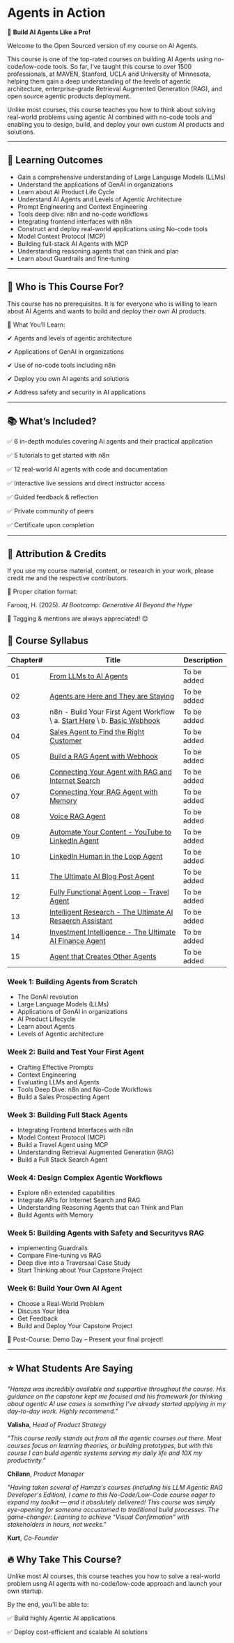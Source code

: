 # Agents in Action
🚀 **Build AI Agents Like a Pro!**

Welcome to the Open Sourced version of my course on AI Agents.

This course is one of the top-rated courses on building AI Agents using no-code/low-code tools. So far, I’ve taught this course to over 1500 professionals, at MAVEN, Stanford, UCLA and University of Minnesota, helping them gain a deep understanding of the levels of agentic architecture, enterprise-grade Retrieval Augmented Generation (RAG), and open source agentic products deployment.

Unlike most courses, this course teaches you how to think about solving real-world problems using agentic AI combined with no-code tools and enabling you to design, build, and deploy your own custom AI products and solutions.

---

## 📌 Learning Outcomes
- Gain a comprehensive understanding of Large Language Models (LLMs)
- Understand the applications of GenAI in organizations
- Learn about AI Product Life Cycle
- Understand AI Agents and Levels of Agentic Architecture
- Prompt Engineering and Context Engineering
- Tools deep dive: n8n and no-code workflows
- Integrating frontend interfaces with n8n
- Construct and deploy real-world applications using No-code tools
- Model Context Protocol (MCP)
- Building full-stack AI Agents with MCP
- Understanding reasoning agents that can think and plan
- Learn about Guardrails and fine-tuning

---

## 📢 Who is This Course For?
This course has no prerequisites. It is for everyone who is willing to learn about AI Agents and wants to build and deploy their own AI products.

📌 What You’ll Learn:

✔ Agents and levels of agentic architecture 

✔ Applications of GenAI in organizations

✔ Use of no-code tools including n8n

✔ Deploy you own AI agents and solutions 

✔ Address safety and security in AI applications 

---

## 📚 What’s Included?
✅ 6 in-depth modules covering Ai agents and their practical application

✅ 5 tutorials to get started with n8n

✅ 12 real-world AI agents with code and documentation

✅ Interactive live sessions and direct instructor access

✅ Guided feedback & reflection

✅ Private community of peers

✅ Certificate upon completion

---

## 📢 Attribution & Credits
If you use my course material, content, or research in your work, please credit me and the respective contributors.

🔹 Proper citation format:

Farooq, H. (2025). *AI Bootcamp: Generative AI Beyond the Hype*

📌 Tagging & mentions are always appreciated! 😊

## 📅 Course Syllabus

| Chapter# | Title | Description |
|---------|-------|-------------|
| 01 | [From LLMs to AI Agents](https://aminajavaid30.github.io/agents-in-action/from-llms-to-ai-agents/) | To be added |
| 02 | [Agents are Here and They are Staying](https://aminajavaid30.github.io/agents-in-action/agents-are-here-and-they-are-staying/) | To be added |
| 03 | n8n - Build Your First Agent Workflow \ a. [Start Here](https://aminajavaid30.github.io/agents-in-action/101-start-here/) \ b. [Basic Webhook](https://aminajavaid30.github.io/agents-in-action/201-basic-webhook/) | To be added |
| 04 | [Sales Agent to Find the Right Customer](https://aminajavaid30.github.io/agents-in-action/sales-agent-to-find-the-right-customer/) | To be added |
| 05 | [Build a RAG Agent with Webhook](https://aminajavaid30.github.io/agents-in-action/301-webhook-rag/) | To be added |
| 06 | [Connecting Your Agent with RAG and Internet Search](https://aminajavaid30.github.io/agents-in-action/401-webhook-rag-with-internet-search/) | To be added |
| 07 | [Connecting Your RAG Agent with Memory](https://aminajavaid30.github.io/agents-in-action/supabase-rag-with-memory/) | To be added |
| 08 | [Voice RAG Agent](https://aminajavaid30.github.io/agents-in-action/book-companion-voice-rag-agent/)| To be added |
| 09 | [Automate Your Content - YouTube to LinkedIn Agent](https://aminajavaid30.github.io/agents-in-action/youtube-to-linkedin-agent/) | To be added |
| 10 | [LinkedIn Human in the Loop Agent](https://aminajavaid30.github.io/agents-in-action/linkedin-post-human-in-the-loop/) | To be added |
| 11 | [The Ultimate AI Blog Post Agent](https://aminajavaid30.github.io/agents-in-action/the-ultimate-ai-blog-post-agent/) | To be added |
| 12 | [Fully Functional Agent Loop - Travel Agent](https://aminajavaid30.github.io/agents-in-action/travel-agent/) | To be added |
| 13 | [Intelligent Research - The Ultimate AI Resaerch Assistant](https://aminajavaid30.github.io/agents-in-action/the-ultimate-ai-research-assistant/) | To be added |
| 14 | [Investment Intelligence - The Ultimate AI Finance Agent](https://aminajavaid30.github.io/agents-in-action/the-ultimate-ai-finance-agent/) | To be added |
| 15 | [Agent that Creates Other Agents](https://aminajavaid30.github.io/agents-in-action/workflow-creator/) | To be added |

### Week 1: Building Agents from Scratch
- The GenAI revolution
- Large Language Models (LLMs)
- Applications of GenAI in organizations
- AI Product Lifecycle
- Learn about Agents
- Levels of Agentic architecture 
### Week 2: Build and Test Your First Agent
- Crafting Effective Prompts
- Context Engineering
- Evaluating LLMs and Agents
- Tools Deep Dive: n8n and No-Code Workflows
- Build a Sales Prospecting Agent 
### Week 3: Building Full Stack Agents
- Integrating Frontend Interfaces with n8n
- Model Context Protocol (MCP)
- Build a Travel Agent using MCP
- Understanding Retrieval Augmented Generation (RAG)
- Build a Full Stack Search Agent
### Week 4: Design Complex Agentic Workflows
- Explore n8n extended capabilities
- Integrate APIs for Internet Search and RAG
- Understanding Reasoning Agents that can Think and Plan
- Build Agents with Memory
### Week 5: Building Agents with Safety and Securityvs RAG
- implementing Guardrails
- Compare Fine-tuning vs RAG
- Deep dive into a Traversaal Case Study
- Start Thinking about Your Capstone Project
### Week 6: Build Your Own AI Agent
- Choose a Real-World Problem
- Discuss Your Idea
- Get Feedback
- Build and Deploy Your Capstone Project

🎉 Post-Course: Demo Day – Present your final project!

---

## ⭐ What Students Are Saying
*"Hamza was incredibly available and supportive throughout the course. His guidance on the capstone kept me focused and his framework for thinking about agentic AI use cases is something I’ve already started applying in my day-to-day work. Highly recommend."*

**Valisha**, *Head of Product Strategy*

*"This course really stands out from all the agentic courses out there. Most courses focus on learning theories, or building prototypes, but with this course I can build agentic systems serving my daily life and 10X my productivity."*

**Chilann**, *Product Manager*

*"Having taken several of Hamza's courses (including his LLM Agentic RAG Developer's Edition), I came to this No-Code/Low-Code course eager to expand my toolkit — and it absolutely delivered! This course was simply eye-opening for someone accustomed to traditional build processes. The game-changer: Learning to achieve "Visual Confirmation" with stakeholders in hours, not weeks."*

**Kurt**, *Co-Founder*

## 🔥 Why Take This Course?
Unlike most AI courses, this course teaches you how to solve a real-world problem usng AI agents with no-code/low-code approach and launch your own startup.

By the end, you’ll be able to:

✅ Build highly Agentic AI applications

✅ Deploy cost-efficient and scalable AI solutions
